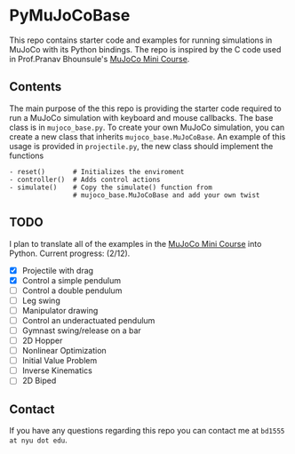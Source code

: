 # PyMuJoCoBase

This repo contains starter code and examples for running simulations in MuJoCo with its Python bindings. The repo is inspired by the C code used in Prof.Pranav Bhounsule's [MuJoCo Mini Course](https://pab47.github.io/mujoco.html).

## Contents

The main purpose of the this repo is providing the starter code required to run a MuJoCo simulation with keyboard and mouse callbacks. The base class is in `mujoco_base.py`. To create your own MuJoCo simulation, you can create a new class that inherits `mujoco_base.MuJoCoBase`. An example of this usage is provided in `projectile.py`, the new class should implement the functions

```[Python]
- reset()       # Initializes the enviroment
- controller()  # Adds control actions
- simulate()    # Copy the simulate() function from 
                # mujoco_base.MuJoCoBase and add your own twist
```

## TODO

I plan to translate all of the examples in the [MuJoCo Mini Course](https://pab47.github.io/mujoco.html) into Python. Current progress: (2/12).

- [x] Projectile with drag
- [x] Control a simple pendulum
- [ ] Control a double pendulum
- [ ] Leg swing
- [ ] Manipulator drawing
- [ ] Control an underactuated pendulum
- [ ] Gymnast swing/release on a bar
- [ ] 2D Hopper
- [ ] Nonlinear Optimization
- [ ] Initial Value Problem 
- [ ] Inverse Kinematics
- [ ] 2D Biped  

## Contact

If you have any questions regarding this repo you can contact me at `bd1555 at nyu dot edu`.
